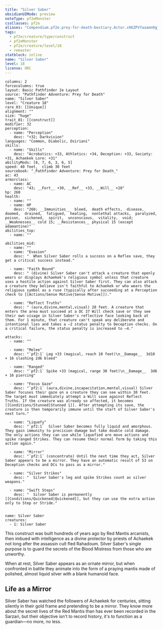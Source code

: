 ```yaml
---
title: "Silver Saber"
obsidianUIMode: preview
noteType: pf2eMonster
cssClasses: pf2e
aliases: "Compendium.pf2e.prey-for-death-bestiary.Actor.x96ZPVfaaamn0gjg" 
tags:
  - pf2e/creature/type/construct
  - pf2eMonster
  - pf2e/creature/level/18
  - remaster
statblock: inline
name: "Silver Saber"
level: 18
license: ORC
---
```


```statblock
columns: 2
forcecolumns: true
layout: Basic Pathfinder 2e Layout
source: "Pathfinder Adventure: Prey for Death"
name: "Silver Saber"
level: "Creature 18"
rare_03: [[Unique]]
alignment: ""
size: "huge"
trait_01: [[construct]]
modifier: 32
perception:
  - name: "Perception"
    desc: "+32; Darkvision"
languages: "Common, Diabolic, Osiriani"
skills:
  - name: "Skills"
    desc: "Acrobatics: +33, Athletics: +34, Deception: +33, Society: +31, Achaekek Lore: +31"
abilityMods: [8, 7, 6, 3, 6, 5]
speed: 40 feet,  climb 30 feet
sourcebook: "_Pathfinder Adventure: Prey for Death_"
ac: 43
armorclass:
  - name: AC
    desc: "43; __Fort__ +30, __Ref__ +33, __Will__ +28"
hp: 260
health:
  - name: ""
  - name: HP
    desc: "260; __Immunities__  bleed,  death effects,  disease,  doomed,  drained,  fatigued,  healing,  nonlethal attacks,  paralyzed,  poison,  sickened,  spirit,  unconscious,  vitality,  void; __Weaknesses__ cold 15; __Resistances__ physical 15 (except adamantine)"
abilities_top:
  - name: ""

abilities_mid:
  - name: ""
  - name: "Evasion"
    desc: "  When Silver Saber rolls a success on a Reflex save, they get a critical success instead."

  - name: "Faith Bound"
    desc: " (divine) Silver Saber can't attack a creature that openly wears or displays Achaekek's religious symbol unless that creature uses a hostile action against Silver Saber first. They can also attack a creature they believe isn't faithful to Achaekek or who wears the religious symbol as a ruse (typically after succeeding at a Perception check to [[Actions/Sense Motive|Sense Motive]])."

  - name: "Reflect Truths"
    desc: " (aura,divine,mental,visual) 20 feet. A creature that enters the area must succeed at a DC 37 Will check save or they see their own visage in Silver Saber's reflective face looking back at them. For 1 minute, that creature can't speak any deliberate and intentional lies and takes a –2 status penalty to Deception checks. On a critical failure, the status penalty is increased to –4."

attacks:
  - name: ""

  - name: "Melee"
    desc: "`pf2:1` Leg +33 (magical, reach 10 feet)\n__Damage__  3d10 + 16 slashing 2d6 bleed"

  - name: "Ranged"
    desc: "`pf2:1` Spike +33 (magical, range 30 feet)\n__Damage__  3d6 + 16 piercing"

  - name: "Focus Gaze"
    desc: "`pf2:1` (aura,divine,incapacitation,mental,visual) Silver Saber focuses their gaze on a creature they can see within 30 feet. The target must immediately attempt a Will save against Reflect Truths. If the creature was already so affected, it becomes [[Conditions/Stunned|Stunned 1]]. After attempting its save, the creature is then temporarily immune until the start of Silver Saber's next turn."

  - name: "Liquefy"
    desc: "`pf2:1`  Silver Saber becomes fully liquid and amorphous. They gain immunity to precision damage but take double cold damage. The only actions they can use while liquefied are move actions and spike ranged Strikes. They can resume their normal form by taking this action again."

  - name: "Mirror"
    desc: "`pf2:1` (concentrate) Until the next time they act, Silver Saber appears to be a mirror. They have an automatic result of 53 on Deception checks and DCs to pass as a mirror."

  - name: "Silver Strikes"
    desc: "  Silver Saber's leg and spike Strikes count as silver weapons."

  - name: "Swift Steps"
    desc: "  Silver Saber is permanently [[Conditions/Quickened|Quickened]], but they can use the extra action only to Step or Stride."
 
```

```encounter-table
name: Silver Saber
creatures:
  - 1: Silver Saber
```



This construct was built hundreds of years ago by Red Mantis arcanists, then imbued with intelligence as a divine protector by priests of Achaekek not long after the assassin cult fled Rahadoum. Silver Saber's single purpose is to guard the secrets of the Blood Mistress from those who are unworthy.

When at rest, Silver Saber appears as an ornate mirror, but when confronted in battle they animate into the form of a praying mantis made of polished, almost liquid silver with a blank humanoid face.

## Life as a Mirror

Silver Saber has watched the followers of Achaekek for centuries, sitting silently in their gold frame and pretending to be a mirror. They know more about the secret lives of the Red Mantis than has ever been recorded in the Sarzari, but their objective isn't to record history, it's to function as a guardian—no more, no less.
